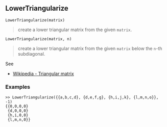 ## LowerTriangularize

```
LowerTriangularize(matrix)
```

> create a lower triangular matrix from the given `matrix`.

```
LowerTriangularize(matrix, n)
```

> create a lower triangular matrix from the given `matrix` below the `n`-th subdiagonal.

See
* [Wikipedia - Triangular matrix](https://en.wikipedia.org/wiki/Triangular_matrix)

### Examples
 
```
>> LowerTriangularize({{a,b,c,d}, {d,e,f,g}, {h,i,j,k}, {l,m,n,o}}, -1)
{{0,0,0,0} 
 {d,0,0,0} 
 {h,i,0,0}  
 {l,m,n,0}}
```
